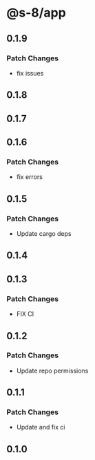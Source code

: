 # @s-8/app

## 0.1.9

### Patch Changes

- fix issues

## 0.1.8

## 0.1.7

## 0.1.6

### Patch Changes

- fix errors

## 0.1.5

### Patch Changes

- Update cargo deps

## 0.1.4

## 0.1.3

### Patch Changes

- FIX CI

## 0.1.2

### Patch Changes

- Update repo permissions

## 0.1.1

### Patch Changes

- Update and fix ci

## 0.1.0
